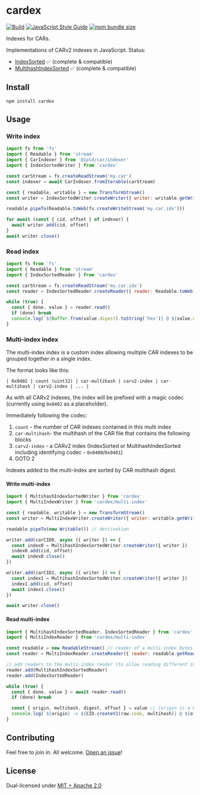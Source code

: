# cardex

[![Build](https://github.com/alanshaw/cardex/actions/workflows/build.yml/badge.svg)](https://github.com/alanshaw/cardex/actions/workflows/build.yml)
[![JavaScript Style Guide](https://img.shields.io/badge/code_style-standard-brightgreen.svg)](https://standardjs.com)
[![npm bundle size](https://img.shields.io/bundlephobia/minzip/cardex)](https://bundlephobia.com/package/cardex)

Indexes for CARs.

Implementations of CARv2 indexes in JavaScript. Status:

* [IndexSorted](https://ipld.io/specs/transport/car/carv2/#format-0x0400-indexsorted) ✅ (complete & compatible)
* [MultihashIndexSorted](https://ipld.io/specs/transport/car/carv2/#format-0x0401-multihashindexsorted) ✅ (complete & compatible)

## Install

```
npm install cardex
```

## Usage

### Write index

```js
import fs from 'fs'
import { Readable } from 'stream'
import { CarIndexer } from '@ipld/car/indexer'
import { IndexSortedWriter } from 'cardex'

const carStream = fs.createReadStream('my.car')
const indexer = await CarIndexer.fromIterable(carStream)

const { readable, writable } = new TransformStream()
const writer = IndexSortedWriter.createWriter({ writer: writable.getWriter() })

readable.pipeTo(Readable.toWeb(fs.createWriteStream('my.car.idx')))

for await (const { cid, offset } of indexer) {
  await writer.add(cid, offset)
}
await writer.close()
```

### Read index

```js
import fs from 'fs'
import { Readable } from 'stream'
import { IndexSortedReader } from 'cardex'

const carStream = fs.createReadStream('my.car.idx')
const reader = IndexSortedReader.createReader({ reader: Readable.toWeb(carStream).getReader() })

while (true) {
  const { done, value } = reader.read()
  if (done) break
  console.log(`${Buffer.from(value.digest).toString('hex')} @ ${value.offset}`)
}
```

### Multi-index index

The multi-index index is a custom index allowing multiple CAR indexes to be grouped together in a single index.

The format looks like this:

```
| 0x0402 | count (uint32) | car-multihash | carv2-index | car-multihash | carv2-index | ... |
```

As with all CARv2 indexes, the index will be prefixed with a magic codec (currently using `0x0402` as a placeholder).

Immediately following the codec:

1. `count` - the number of CAR indexes contained in this multi index
2. `car-multihash`- the multihash of the CAR file that contains the following blocks
3. `carv2-index` - a CARv2 index (IndexSorted or MultihashIndexSorted including identifying codec - `0x0400`/`0x0401`)
4. GOTO 2

Indexes added to the multi-index are sorted by CAR multihash digest.

#### Write multi-index

```javascript
import { MultihashIndexSortedWriter } from 'cardex'
import { MultiIndexWriter } from 'cardex/multi-index'

const { readable, writable } = new TransformStream()
const writer = MultiIndexWriter.createWriter({ writer: writable.getWriter() })

readable.pipeTo(new Writable()) // destination

writer.add(carCID0, async ({ writer }) => {
  const index0 = MultihashIndexSortedWriter.createWriter({ writer })
  index0.add(cid, offset)
  await index0.close()
})

writer.add(carCID1, async ({ writer }) => {
  const index1 = MultihashIndexSortedWriter.createWriter({ writer })
  index1.add(cid, offset)
  await index1.close()
})

await writer.close()
```

#### Read multi-index

```javascript
import { MultihashIndexSortedReader, IndexSortedReader } from 'cardex'
import { MultiIndexReader } from 'cardex/multi-index'

const readable = new ReadableStream() // reader of a multi-index bytes
const reader = MultiIndexReader.createReader({ reader: readable.getReader() })

// add readers to the multi-index reader (to allow reading different index types)
reader.add(MultihashIndexSortedReader)
reader.add(IndexSortedReader)

while (true) {
  const { done, value } = await reader.read()
  if (done) break

  const { origin, multihash, digest, offset } = value // (origin is a CAR CID)
  console.log(`${origin} -> ${CID.createV1(raw.code, multihash)} @ ${offset}`)
}
```

## Contributing

Feel free to join in. All welcome. [Open an issue](https://github.com/alanshaw/cardex/issues)!

## License

Dual-licensed under [MIT + Apache 2.0](https://github.com/alanshaw/cardex/blob/main/LICENSE.md)
